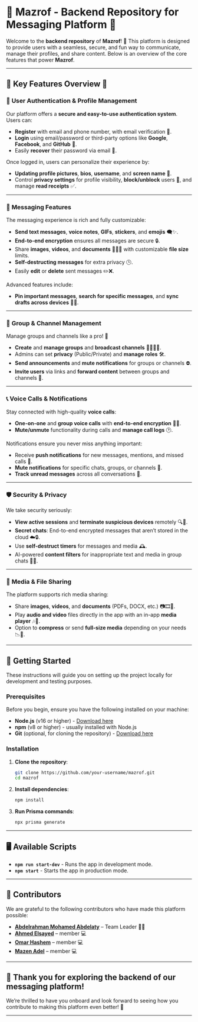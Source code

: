 # 🌟 **Mazrof - Backend Repository for Messaging Platform** 🌟

Welcome to the **backend repository** of **Mazrof**! 🚀 This platform is designed to provide users with a seamless, secure, and fun way to communicate, manage their profiles, and share content. Below is an overview of the core features that power **Mazrof**.

---

## 🎉 **Key Features Overview** 🎉

### 🔐 **User Authentication & Profile Management**
Our platform offers a **secure and easy-to-use authentication system**. Users can:

- **Register** with email and phone number, with email verification 📧.
- **Login** using email/password or third-party options like **Google**, **Facebook**, and **GitHub** 🔑.
- Easily **recover** their password via email 🔄.

Once logged in, users can personalize their experience by:

- **Updating profile pictures**, **bios**, **username**, and **screen name** 🎨.
- Control **privacy settings** for profile visibility, **block/unblock** users 🚫, and manage **read receipts** ✅.
  
---

### 💬 **Messaging Features**
The messaging experience is rich and fully customizable:

- **Send text messages**, **voice notes**, **GIFs**, **stickers**, and **emojis** 🗨️✨.
- **End-to-end encryption** ensures all messages are secure 🔒.
- Share **images**, **videos**, and **documents** 📸🎥📑 with customizable **file size** limits.
- **Self-destructing messages** for extra privacy 🕒.
- Easily **edit** or **delete** sent messages ✏️❌.

Advanced features include:

- **Pin important messages**, **search for specific messages**, and **sync drafts across devices** 🔎📱.
  
---

### 👥 **Group & Channel Management**
Manage groups and channels like a pro! 👑

- **Create** and **manage groups** and **broadcast channels** 🧑‍🤝‍🧑📢.
- Admins can set **privacy** (Public/Private) and **manage roles** 🛠️.
- **Send announcements** and **mute notifications** for groups or channels ⛔.
- **Invite users** via links and **forward content** between groups and channels 🔗.

---

### 📞 **Voice Calls & Notifications**
Stay connected with high-quality **voice calls**:

- **One-on-one** and **group voice calls** with **end-to-end encryption** 🎤🔐.
- **Mute/unmute** functionality during calls and **manage call logs** 🕑.

Notifications ensure you never miss anything important:

- Receive **push notifications** for new messages, mentions, and missed calls 📲.
- **Mute notifications** for specific chats, groups, or channels 🔕.
- **Track unread messages** across all conversations 🔴.

---

### 🛡️ **Security & Privacy**
We take security seriously:

- **View active sessions** and **terminate suspicious devices** remotely 🔍🚫.
- **Secret chats**: End-to-end encrypted messages that aren’t stored in the cloud ☁️🔒.
- Use **self-destruct timers** for messages and media 🕰️.
- AI-powered **content filters** for inappropriate text and media in group chats 🤖🛑.

---

### 📁 **Media & File Sharing**
The platform supports rich media sharing:

- Share **images**, **videos**, and **documents** (PDFs, DOCX, etc.) 📷🎞️📄.
- Play **audio and video** files directly in the app with an in-app **media player** 🎶🎥.
- Option to **compress** or send **full-size media** depending on your needs 📉📏.

---

## 🚀 **Getting Started**

These instructions will guide you on setting up the project locally for development and testing purposes.

### **Prerequisites**
Before you begin, ensure you have the following installed on your machine:

- **Node.js** (v16 or higher) - [Download here](https://nodejs.org/)
- **npm** (v8 or higher) - usually installed with Node.js
- **Git** (optional, for cloning the repository) - [Download here](https://git-scm.com/)

### **Installation**

1. **Clone the repository**:

   ```bash
   git clone https://github.com/your-username/mazrof.git
   cd mazrof
   ```

2. **Install dependencies**:

   ```bash
   npm install
   ```

3. **Run Prisma commands**:

   ```bash
   npx prisma generate
   ```

---

## 🖥️ **Available Scripts**

- **`npm run start-dev`** - Runs the app in development mode.
- **`npm start`** - Starts the app in production mode.

---

## 👥 **Contributors**

We are grateful to the following contributors who have made this platform possible:

- **[Abdelrahman Mohamed Abdelaty](https://github.com/Abdelrahman-Mohamed-Abdelaty)** – Team Leader 👨‍💻
- **[Ahmed Elsayed](https://github.com/Ahmed-El-sayed-Mahmoud)** – member 💻
- **[Omar Hashem](https://github.com/omarhashem80)** – member 💻
- **[Mazen Adel](https://github.com/mez3n)** – member 💻

---

## 🌟 **Thank you for exploring the backend of our messaging platform!**

We’re thrilled to have you onboard and look forward to seeing how you contribute to making this platform even better! 🎉

---
